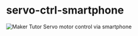 # servo-ctrl-smartphone
![Maker Tutor Servo motor control via smartphone](https://1.bp.blogspot.com/-MZOjLxoSzHo/Wk5AECue3FI/AAAAAAAA8u8/QePKHHZADLEtR7Ccnnj06PZbMya6mI8FQCLcBGAs/s640/servo_via_mobile.jpg)
